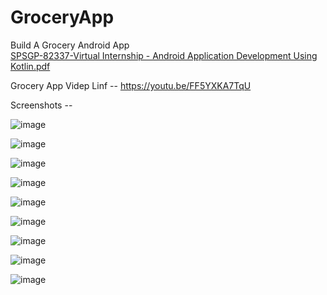 # GroceryApp

Build A Grocery Android App  
[SPSGP-82337-Virtual Internship - Android Application Development Using Kotlin.pdf](https://github.com/smartinternz02/SPSGP-82337-Virtual-Internship---Android-Application-Development-Using-Kotlin/files/9582092/SPSGP-82337-Virtual.Internship.-.Android.Application.Development.Using.Kotlin.pdf)

Grocery App Videp Linf -- https://youtu.be/FF5YXKA7TqU

Screenshots --

![image](https://user-images.githubusercontent.com/80912984/190584470-890cd0ac-fe5d-4a13-b092-649e81d1d91b.png)

![image](https://user-images.githubusercontent.com/80912984/190584510-67decb9f-ed24-4d32-9c73-9e93df36ee85.png)

![image](https://user-images.githubusercontent.com/80912984/190584629-b36c3bb4-b37d-486b-a97b-c1122635a31a.png)

![image](https://user-images.githubusercontent.com/80912984/190584804-1c615940-29e4-47ad-9d6b-66e06ce71b4f.png)


![image](https://user-images.githubusercontent.com/80912984/190584888-b15be0c3-5566-48cd-93c8-a6a23fa26fc0.png)


![image](https://user-images.githubusercontent.com/80912984/190585343-86832e52-385c-49db-bce2-e4c5dd9f9557.png)


![image](https://user-images.githubusercontent.com/80912984/190585424-89eb5ff8-026f-45f2-b6d4-35fee8d6db52.png)


![image](https://user-images.githubusercontent.com/80912984/190586318-1832a3e4-e230-4209-a66a-222870b6a10c.png)


![image](https://user-images.githubusercontent.com/80912984/190585678-44d75bd2-44ca-456f-b2d4-674468278297.png)
